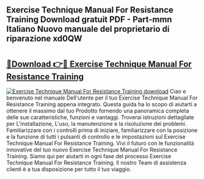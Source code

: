 ## Exercise Technique Manual For Resistance Training Download gratuit PDF - Part-mmn Italiano Nuovo manuale del proprietario di riparazione xd0QW

# <h2><a href="http://dfgrd19.blite.top/?on=Exercise+Technique+Manual+For+Resistance+Training">🔗Download 👉🔴 Exercise Technique Manual For Resistance Training</a></h2>

[![Exercise Technique Manual For Resistance Training download](https://i.imgur.com/lujVjoI.png)](http://dfgrd19.blite.top/?on=Exercise+Technique+Manual+For+Resistance+Training)
Ciao e benvenuto nel manuale Dell'utente per il tuo Exercise Technique Manual For Resistance Training appena integrato. Questa guida ha lo scopo di aiutarti a ottenere il massimo dal tuo Prodotto fornendo una panoramica completa delle sue caratteristiche, funzioni e vantaggi. Troverai istruzioni dettagliate per L'installazione, L'uso, la manutenzione e la risoluzione dei problemi. Familiarizzare con i controlli prima di iniziare, familiarizzare con la posizione e la funzione di tutti i pulsanti di controllo e le impostazioni sul Exercise Technique Manual For Resistance Training. Vivi il futuro con le funzionalità innovative del tuo nuovo Exercise Technique Manual For Resistance Training. Siamo qui per aiutarti in ogni fase del processo Exercise Technique Manual For Resistance Training. Il nostro Team di assistenza clienti è a tua disposizione per tutto il tuo viaggio.
